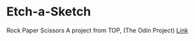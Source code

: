# Etch-a-Sketch
Rock Paper Scissors
A project from TOP, (The Odin Project)
[Link](https://snowinee.github.io/Etch-a-Sketch/)
